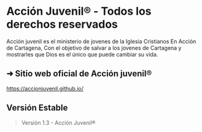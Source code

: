 # Acción Juvenil® - Todos los derechos reservados
Acción juvenil es el ministerio de jovenes de la Iglesia Cristianos En Acción de Cartagena, Con el objetivo de salvar a los jovenes de Cartagena y mostrarles que Dios es el único que puede cambiar su vida.

## ➜ Sitio web oficial de Acción juvenil®
https://accionjuvenil.github.io/

## Versión Estable
> Versión 1.3 - Acción Juvenil®